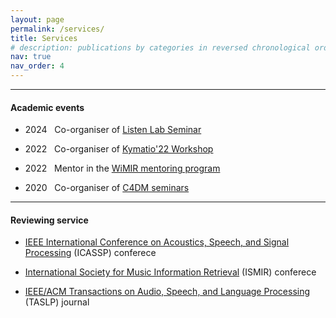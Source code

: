 ```yaml
---
layout: page
permalink: /services/
title: Services
# description: publications by categories in reversed chronological order. generated by jekyll-scholar.
nav: true
nav_order: 4
---
```


---
#### Academic events

- 2024 &nbsp; Co-organiser of [Listen Lab Seminar](https://listen.telecom-paris.fr/en/)

- 2022 &nbsp; Co-organiser of [Kymatio'22 Workshop](https://kymatio.cargo.site/)

- 2022 &nbsp; Mentor in the [WiMIR mentoring program](https://wimir.wordpress.com/mentoring-program/)

- 2020 &nbsp; Co-organiser of [C4DM seminars](https://www.c4dm.eecs.qmul.ac.uk/)

---

#### Reviewing service

- [IEEE International Conference on Acoustics, Speech, and Signal Processing](https://ieeexplore.ieee.org/xpl/conhome/1000002/all-proceedings) (ICASSP) conferece

- [International Society for Music Information Retrieval](https://ismir.net/) (ISMIR) conferece

- [IEEE/ACM Transactions on Audio, Speech, and Language Processing](https://signalprocessingsociety.org/publications-resources/ieeeacm-transactions-audio-speech-and-language-processing) (TASLP) journal


